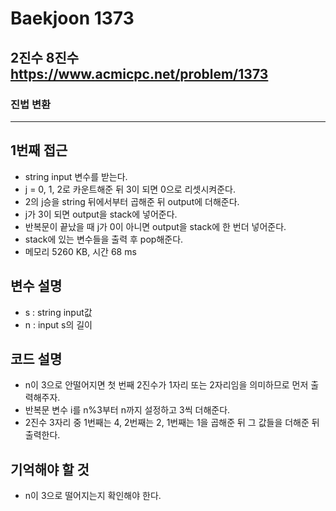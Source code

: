 Baekjoon 1373
=============
2진수 8진수  <https://www.acmicpc.net/problem/1373>
---------------
### 진법 변환
- - -
## 1번째 접근
- string input 변수를 받는다.
- j = 0, 1, 2로 카운트해준 뒤 3이 되면 0으로 리셋시켜준다.
- 2의 j승을 string 뒤에서부터 곱해준 뒤 output에 더해준다.
- j가 3이 되면 output을 stack에 넣어준다.
- 반복문이 끝났을 때 j가 0이 아니면 output을 stack에 한 번더 넣어준다.
- stack에 있는 변수들을 출력 후 pop해준다.
- 메모리 5260 KB, 시간 68 ms
## 변수 설명
- s : string input값
- n : input s의 길이
## 코드 설명
- n이 3으로 안떨어지면 첫 번째 2진수가 1자리 또는 2자리임을 의미하므로 먼저 출력해주자.
- 반복문 변수 i를 n%3부터 n까지 설정하고 3씩 더해준다.
- 2진수 3자리 중 1번째는 4, 2번째는 2, 1번째는 1을 곱해준 뒤 그 값들을 더해준 뒤 출력한다.
## 기억해야 할 것
- n이 3으로 떨어지는지 확인해야 한다.
